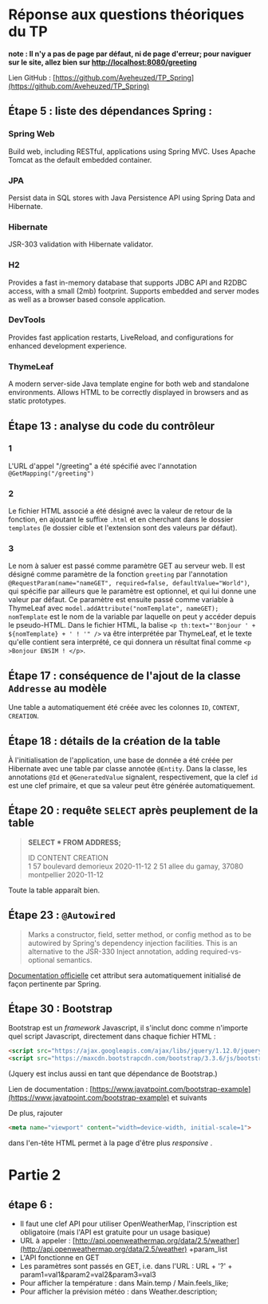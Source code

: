# Réponse aux questions théoriques du TP

**note : Il n'y a pas de page par défaut, ni de page d'erreur; pour naviguer sur le site, allez bien sur [http://localhost:8080/greeting](http://localhost:8080/greeting)**

Lien GitHub : [https://github.com/Aveheuzed/TP_Spring](https://github.com/Aveheuzed/TP_Spring)

## Étape 5 : liste des dépendances Spring :

### Spring Web
Build web, including RESTful, applications using Spring MVC. Uses Apache Tomcat as the default embedded container.

### JPA
Persist data in SQL stores with Java Persistence API using Spring Data and Hibernate.

### Hibernate
JSR-303 validation with Hibernate validator.

### H2
Provides a fast in-memory database that supports JDBC API and R2DBC access, with a small (2mb) footprint. Supports embedded and server modes as well as a browser based console application.

### DevTools
Provides fast application restarts, LiveReload, and configurations for enhanced development experience.

### ThymeLeaf
A modern server-side Java template engine for both web and standalone environments. Allows HTML to be correctly displayed in browsers and as static prototypes.

## Étape 13 : analyse du code du contrôleur

### 1
L'URL d'appel "/greeting" a été spécifié avec l'annotation `@GetMapping("/greeting")`

### 2
Le fichier HTML associé a été désigné avec la valeur de retour de la fonction, en ajoutant le suffixe `.html` et en cherchant dans le dossier `templates` (le dossier cible et l'extension sont des valeurs par défaut).

### 3
Le nom à saluer est passé comme paramètre GET au serveur web. Il est désigné comme paramètre de la fonction `greeting` par l'annotation `@RequestParam(name="nameGET", required=false, defaultValue="World")`, qui spécifie par ailleurs que le paramètre est optionnel, et qui lui donne une valeur par défaut. Ce paramètre est ensuite passé comme variable à ThymeLeaf avec `model.addAttribute("nomTemplate", nameGET);` `nomTemplate` est le nom de la variable par laquelle on peut y accéder depuis le pseudo-HTML.
Dans le fichier HTML, la balise `<p th:text="'Bonjour ' + ${nomTemplate} + ' ! '" />` va être interprétée par ThymeLeaf, et le texte qu'elle contient sera interprété, ce qui donnera un résultat final comme `<p >Bonjour ENSIM ! </p>`.

## Étape 17 : conséquence de l'ajout de la classe `Addresse` au modèle
Une table a automatiquement été créée avec les colonnes `ID`, `CONTENT`, `CREATION`.

## Étape 18 : détails de la création de la table
À l'initialisation de l'application, une base de donnée a été créée per Hibernate avec une table par classe annotée `@Entity`.
Dans la classe, les annotations `@Id` et `@GeneratedValue` signalent, respectivement, que la clef `id` est une clef primaire, et que sa valeur peut être générée automatiquement.

## Étape 20 : requête `SELECT` après peuplement de la table
> **SELECT * FROM ADDRESS;**
> 
> ID  	CONTENT  								CREATION  
> 1		57 boulevard demorieux					2020-11-12
> 2		51 allee du gamay, 37080 montpellier	2020-11-12

Toute la table apparaît bien.

## Étape 23 : `@Autowired`
> Marks a constructor, field, setter method, or config method as to be autowired by Spring's dependency injection facilities. This is an alternative to the JSR-330 Inject annotation, adding required-vs-optional semantics.

[Documentation officielle](https://docs.spring.io/spring-framework/docs/current/javadoc-api/org/springframework/beans/factory/annotation/Autowired.html)
cet attribut sera automatiquement initialisé de façon pertinente par Spring.

## Étape 30 : Bootstrap
Bootstrap est un _framework_ Javascript, il s'inclut donc comme n'importe quel script Javascript, directement dans chaque fichier HTML :
```HTML
<script src="https://ajax.googleapis.com/ajax/libs/jquery/1.12.0/jquery.min.js"></script>  
<script src="https://maxcdn.bootstrapcdn.com/bootstrap/3.3.6/js/bootstrap.min.js"></script>
```

(Jquery est inclus aussi en tant que dépendance de Bootstrap.)

Lien de documentation : [https://www.javatpoint.com/bootstrap-example](https://www.javatpoint.com/bootstrap-example) et suivants

De plus, rajouter
```HTML
<meta name="viewport" content="width=device-width, initial-scale=1">
```
dans l'en-tête HTML permet à la page d'être plus  _responsive_ .


# Partie 2
## étape 6 :
* Il faut une clef API pour utiliser OpenWeatherMap, l'inscription est obligatoire (mais l'API est gratuite pour un usage basique)
* URL à appeler : [http://api.openweathermap.org/data/2.5/weather](http://api.openweathermap.org/data/2.5/weather) +param_list
* L'API fonctionne en GET
* Les paramètres sont passés en GET, i.e. dans l'URL : URL + '?' + param1=val1&param2=val2&param3=val3
* Pour afficher la température : dans Main.temp / Main.feels_like;
* Pour afficher la prévision météo : dans Weather.description;

